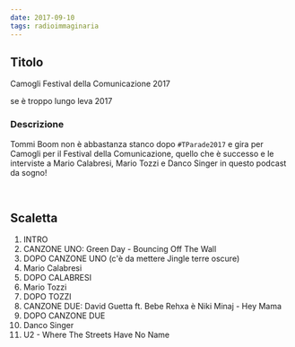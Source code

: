 ```yaml
---
date: 2017-09-10
tags: radioimmaginaria
---
```

## Titolo
Camogli Festival della Comunicazione 2017

se è troppo lungo leva 2017

### Descrizione

Tommi Boom non è abbastanza stanco dopo `#TParade2017` e gira per Camogli per il Festival della Comunicazione, quello che è successo e le interviste a Mario Calabresi, Mario Tozzi e Danco Singer in questo podcast da sogno!

<br>

## Scaletta

1. INTRO
2. CANZONE UNO: Green Day - Bouncing Off The Wall
3. DOPO CANZONE UNO (c'è da mettere Jingle terre oscure)
4. Mario Calabresi
5. DOPO CALABRESI
6. Mario Tozzi
7. DOPO TOZZI
8. CANZONE DUE: David Guetta ft. Bebe Rehxa è Niki Minaj - Hey Mama
9. DOPO CANZONE DUE
10. Danco Singer
11. U2 - Where The Streets Have No Name
